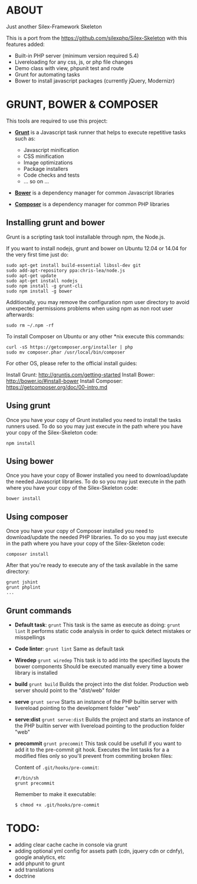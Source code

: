 ABOUT
=====

Just another Silex-Framework Skeleton

This is a port from the https://github.com/silexphp/Silex-Skeleton with this features added:

* Built-in PHP server (minimum version required 5.4)
* Livereloading for any css, js, or php file changes
* Demo class with view, phpunit test and route
* Grunt for automating tasks
* Bower to install javascript packages (currently jQuery, Modernizr)


GRUNT, BOWER & COMPOSER
=======================

This tools are required to use this project:

* [**Grunt**](http://gruntjs.com/) is a Javascript task runner that helps to execute repetitive tasks such as:
    * Javascript minification
    * CSS minification
    * Image optimizations
    * Package installers
    * Code checks and tests
    * ... so on ...

* [**Bower**](http://bower.io/) is a dependency manager for common Javascript libraries

* [**Composer**](https://getcomposer.org/) is a dependency manager for common PHP libraries

## Installing grunt and bower

Grunt is a scripting task tool installable through npm, the Node.js.

If you want to install nodejs, grunt and bower on Ubuntu 12.04 or 14.04 for the very first time just do:
```
sudo apt-get install build-essential libssl-dev git
sudo add-apt-repository ppa:chris-lea/node.js
sudo apt-get update
sudo apt-get install nodejs
sudo npm install -g grunt-cli
sudo npm install -g bower
```
Additionally, you may remove the configuration npm user directory to avoid
unexpected permissions problems when using npm as non root user afterwards:
```
sudo rm ~/.npm -rf 
```

To install Composer on Ubuntu or any other *nix execute this commands:
```
curl -sS https://getcomposer.org/installer | php
sudo mv composer.phar /usr/local/bin/composer
```

For other OS, please refer to the official install guides:

Install Grunt: http://gruntjs.com/getting-started
Install Bower: http://bower.io/#install-bower
Install Composer: https://getcomposer.org/doc/00-intro.md


## Using grunt

Once you have your copy of Grunt installed you need to install the tasks runners used.
To do so you may just execute in the path where you have your copy of the Silex-Skeleton code:

```
npm install
```

## Using bower

Once you have your copy of Bower installed you need to download/update the needed Javascript libraries.
To do so you may just execute in the path where you have your copy of the Silex-Skeleton code:

```
bower install
```

## Using composer

Once you have your copy of Composer installed you need to download/update the needed PHP libraries.
To do so you may just execute in the path where you have your copy of the Silex-Skeleton code:

```
composer install
```

After that you're ready to execute any of the task available in the same directory:
```
grunt jshint
grunt phplint
...
``` 

## Grunt commands

* **Default task**: `grunt`
  This task is the same as execute as doing: `grunt lint`
  It performs static code analysis in order to quick detect mistakes or misspellings

* **Code linter**: `grunt lint`
  Same as default task

* **Wiredep** `grunt wiredep`
  This task is to add into the specified layouts the bower components
  Should be executed manually every time a bower library is installed

* **build** `grunt build`
  Builds the project into the dist folder. Production web server should point to 
  the "dist/web" folder

* **serve** `grunt serve`
  Starts an instance of the PHP builtin server with livereload pointing to the development
  folder "web"

* **serve:dist** `grunt serve:dist`
  Builds the project and starts an instance of the PHP builtin server with
  livereload pointing to the production folder "web"

* **precommit** `grunt precommit`
  This task could be usefull if you want to add it to the pre-commit git hook.
  Executes the lint tasks for a a modified files only so you'll prevent from
  commiting broken files:

  Content of `.git/hooks/pre-commit`:
  ```
  #!/bin/sh
  grunt precommit
  ```
  Remember to make it executable:

  `$ chmod +x .git/hooks/pre-commit`

TODO:
=====
- adding clear cache cache in console via grunt
- adding optional yml config for assets path (cdn, jquery cdn or cdnfy), google analytics, etc
- add phpunit to grunt
- add translations
- doctrine
